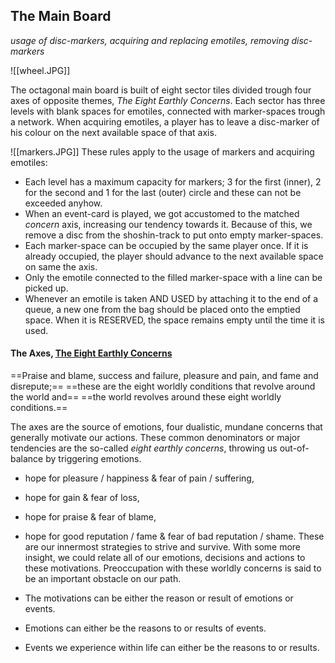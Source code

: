 ## The Main Board

*usage of disc-markers, acquiring and replacing emotiles, removing disc-markers*

![[wheel.JPG]]

The octagonal main board is built of eight sector tiles divided trough four axes of opposite themes, *The Eight Earthly Concerns*. Each sector has three levels with blank spaces for emotiles, connected with marker-spaces trough a network. When acquiring emotiles, a player has to leave a disc-marker of his colour on the next available space of that axis. 

![[markers.JPG]]
These rules apply to the usage of markers and acquiring emotiles:
- Each level has a maximum capacity for markers; 3 for the first (inner), 2 for the second and 1 for the last (outer) circle and these can not be exceeded anyhow.
- When an event-card is played, we got accustomed to the matched *concern* axis, increasing our tendency towards it. Because of this, we remove a disc from the shoshin-track to put onto empty marker-spaces.
- Each marker-space can be occupied by the same player once. If it is already occupied, the player should advance to the next available space on same the axis.
- Only the emotile connected to the filled marker-space with a line can be picked up.
- Whenever an emotile is taken AND USED by attaching it to the end of a queue, a new one from the bag should be placed onto the emptied space. When it is RESERVED, the space remains empty until the time it is used.

#### The Axes, [The Eight Earthly Concerns](https://encyclopediaofbuddhism.org/wiki/Eight_worldly_concerns)

==Praise and blame, success and failure, 
pleasure and pain, and fame and disrepute;==
==these are the eight worldly conditions that revolve around the world and==
==the world revolves around these eight worldly conditions.==

The axes are the source of emotions, four dualistic, mundane concerns that generally motivate our actions. These common denominators or major tendencies are the so-called *eight earthly concerns*, throwing us out-of-balance by triggering emotions.
- hope for pleasure / happiness & fear of pain / suffering,
- hope for gain & fear of loss,
- hope for praise & fear of blame,
- hope for good reputation / fame & fear of bad reputation / shame.
These are our innermost strategies to strive and survive. With some more insight, we could relate all of our emotions, decisions and actions to these motivations.  Preoccupation with these worldly concerns is said to be an important obstacle on our path.

- The motivations can be either the reason or result of emotions or events.
- Emotions can either be the reasons to or results of events.
- Events we experience within life can either be the reasons to or results.